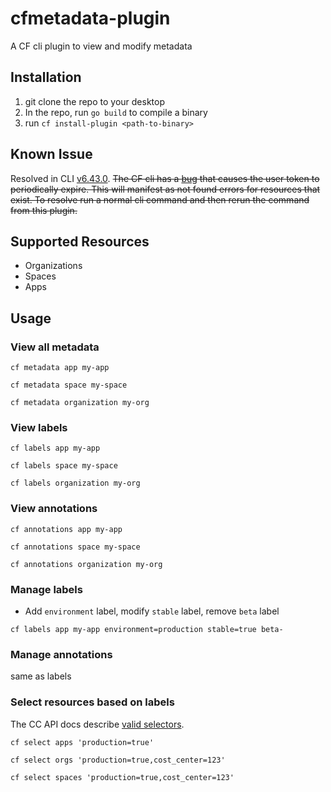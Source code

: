# cfmetadata-plugin
A CF cli plugin to view and modify metadata

## Installation
1. git clone the repo to your desktop
1. In the repo, run `go build` to compile a binary
1. run `cf install-plugin <path-to-binary>`

## Known Issue
Resolved in CLI [v6.43.0](https://github.com/cloudfoundry/cli/releases/tag/v6.43.0).
~~The CF cli has a [bug](https://github.com/cloudfoundry/cli/issues/1108) that causes the user token to periodically expire. This will manifest as not found errors for
resources that exist. To resolve run a normal cli command and then rerun the command from this plugin.~~

## Supported Resources
- Organizations
- Spaces
- Apps

## Usage

### View all metadata 
```
cf metadata app my-app
```
```
cf metadata space my-space
```
```
cf metadata organization my-org
```

### View labels
```
cf labels app my-app
```
```
cf labels space my-space
```
```
cf labels organization my-org
```

### View annotations
```
cf annotations app my-app
```
```
cf annotations space my-space
```
```
cf annotations organization my-org
```

### Manage labels

- Add `environment` label, modify `stable` label,  remove `beta` label

```
cf labels app my-app environment=production stable=true beta-
```

### Manage annotations

same as labels

### Select resources based on labels

The CC API docs describe [valid selectors](http://v3-apidocs.cloudfoundry.org/version/3.68.0/index.html#labels-and-selectors).

```
cf select apps 'production=true' 
```

```
cf select orgs 'production=true,cost_center=123' 
```

```
cf select spaces 'production=true,cost_center=123' 
```